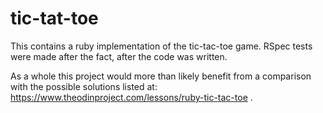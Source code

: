 # tic-tat-toe

This contains a ruby implementation of the tic-tac-toe game. RSpec tests were made after the fact, after the code was written.

As a whole this project would more than likely benefit from a comparison with the possible solutions listed at: https://www.theodinproject.com/lessons/ruby-tic-tac-toe .
